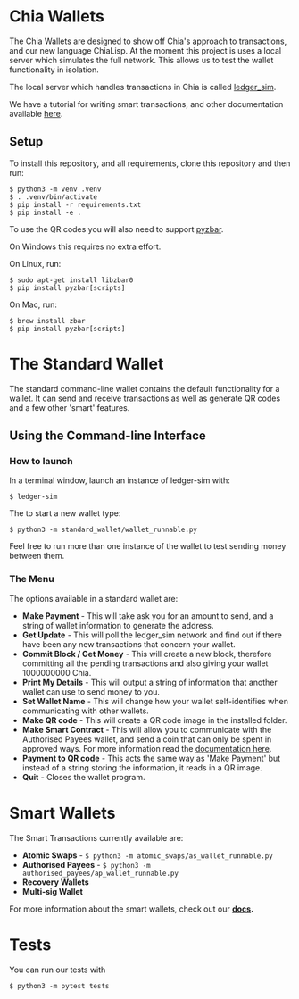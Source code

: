 # Chia Wallets

The Chia Wallets are designed to show off Chia's approach to transactions, and our new language ChiaLisp.
At the moment this project is uses a local server which simulates the full network. This allows us to test the wallet functionality in isolation.

The local server which handles transactions in Chia is called [ledger_sim](https://github.com/Chia-Network/ledger_sim).

We have a tutorial for writing smart transactions, and other documentation available [here](./docs).

## Setup


To install this repository, and all requirements, clone this repository and then run:

```
$ python3 -m venv .venv
$ . .venv/bin/activate
$ pip install -r requirements.txt
$ pip install -e .
```

To use the QR codes you will also need to support [pyzbar](https://pypi.org/project/pyzbar/).

On Windows this requires no extra effort.

On Linux, run:

```
$ sudo apt-get install libzbar0
$ pip install pyzbar[scripts]
```

On Mac, run:

```
$ brew install zbar
$ pip install pyzbar[scripts]
```

# The Standard Wallet

The standard command-line wallet contains the default functionality for a wallet.
It can send and receive transactions as well as generate QR codes and a few other 'smart' features.

## Using the Command-line Interface

### How to launch

In a terminal window, launch an instance of ledger-sim with:
```
$ ledger-sim
```

The to start a new wallet type:

```
$ python3 -m standard_wallet/wallet_runnable.py
```

Feel free to run more than one instance of the wallet to test sending money between them.

### The Menu

The options available in a standard wallet are:
* **Make Payment** - This will take ask you for an amount to send, and a string of wallet information to generate the address.
* **Get Update** - This will poll the ledger_sim network and find out if there have been any new transactions that concern your wallet.
* **Commit Block / Get Money** - This will create a new block, therefore committing all the pending transactions and also giving your wallet 1000000000 Chia.
* **Print My Details** - This will output a string of information that another wallet can use to send money to you.
* **Set Wallet Name** - This will change how your wallet self-identifies when communicating with other wallets.
* **Make QR code** - This will create a QR code image in the installed folder.
* **Make Smart Contract** - This will allow you to communicate with the Authorised Payees wallet, and send a coin that can only be spent in approved ways. For more information read the [documentation here](./docs/authorised_payees.md).
* **Payment to QR code** - This acts the same way as 'Make Payment' but instead of a string storing the information, it reads in a QR image.
* **Quit** - Closes the wallet program.

# Smart Wallets

The Smart Transactions currently available are:
* **Atomic Swaps** - `$ python3 -m atomic_swaps/as_wallet_runnable.py`
* **Authorised Payees** - `$ python3 -m authorised_payees/ap_wallet_runnable.py`
* **Recovery Wallets**
* **Multi-sig Wallet**

For more information about the smart wallets, check out our **[docs](./docs).**

# Tests

You can run our tests with

```
$ python3 -m pytest tests
```
